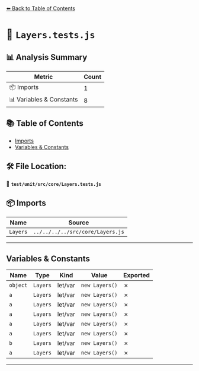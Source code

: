 [⬅️ Back to Table of Contents](../../../../index.md)

# 📄 `Layers.tests.js`

## 📊 Analysis Summary

| Metric | Count |
|--------|-------|
| 📦 Imports | 1 |
| 📊 Variables & Constants | 8 |

## 📚 Table of Contents

- [Imports](#imports)
- [Variables & Constants](#variables-constants)

## 🛠️ File Location:
📂 **`test/unit/src/core/Layers.tests.js`**

## 📦 Imports

| Name | Source |
|------|--------|
| `Layers` | `../../../../src/core/Layers.js` |


---

## Variables & Constants

| Name | Type | Kind | Value | Exported |
|------|------|------|-------|----------|
| `object` | `Layers` | let/var | `new Layers()` | ✗ |
| `a` | `Layers` | let/var | `new Layers()` | ✗ |
| `a` | `Layers` | let/var | `new Layers()` | ✗ |
| `a` | `Layers` | let/var | `new Layers()` | ✗ |
| `a` | `Layers` | let/var | `new Layers()` | ✗ |
| `a` | `Layers` | let/var | `new Layers()` | ✗ |
| `b` | `Layers` | let/var | `new Layers()` | ✗ |
| `a` | `Layers` | let/var | `new Layers()` | ✗ |


---